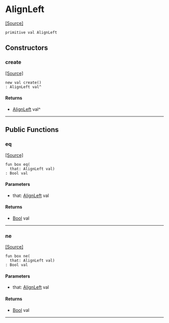 # AlignLeft
<span class="source-link">[[Source]](src/format/align.md#L-0-1)</span>
```pony
primitive val AlignLeft
```

## Constructors

### create
<span class="source-link">[[Source]](src/format/align.md#L-0-1)</span>


```pony
new val create()
: AlignLeft val^
```

#### Returns

* [AlignLeft](format-AlignLeft.md) val^

---

## Public Functions

### eq
<span class="source-link">[[Source]](src/format/align.md#L-0-2)</span>


```pony
fun box eq(
  that: AlignLeft val)
: Bool val
```
#### Parameters

*   that: [AlignLeft](format-AlignLeft.md) val

#### Returns

* [Bool](builtin-Bool.md) val

---

### ne
<span class="source-link">[[Source]](src/format/align.md#L-0-2)</span>


```pony
fun box ne(
  that: AlignLeft val)
: Bool val
```
#### Parameters

*   that: [AlignLeft](format-AlignLeft.md) val

#### Returns

* [Bool](builtin-Bool.md) val

---

